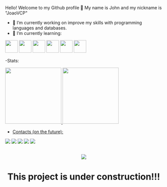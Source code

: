 Hello! Welcome to my Github profile 👋
My name is John and my nickname is "JoaoVCP"

- 🔭 I’m currently working on improve my skills with programming languages and databases.
- 🌱 I’m currently learning:

<img src="https://cdn.jsdelivr.net/gh/devicons/devicon/icons/c/c-original.svg" width="40" height="40"/> <img src="https://cdn.jsdelivr.net/gh/devicons/devicon/icons/csharp/csharp-original.svg" width="40" height="40"/>        <img src="https://cdn.jsdelivr.net/gh/devicons/devicon/icons/javascript/javascript-original.svg" width="40" height="40"/> <img src="https://cdn.jsdelivr.net/gh/devicons/devicon/icons/cplusplus/cplusplus-original.svg" width="40" height="40"/>  <img src="https://cdn.jsdelivr.net/gh/devicons/devicon/icons/css3/css3-original-wordmark.svg" width="40" height="40"/> <img src="https://cdn.jsdelivr.net/gh/devicons/devicon/icons/html5/html5-original-wordmark.svg" width="40" height="40"/>

-Stats: 
<div>
<a href="https://github.com/JohnPCG">
<img height="180em" src="https://github-readme-stats.vercel.app/api/top-langs/?username=JoaoVCP&layout=compact&langs_count=7&theme=dracula"/>
<img height="180em" src="https://github-readme-stats.vercel.app/api?username=JoaoVCP&show_icons=true&theme=dracula&include_all_commits=true&count_private=true"/>
</div>

- Contacts (on the future): 

<div>
<a href="https://www.youtube.com/seu-canal-youtube-aqui" target="_blank"><img src="https://img.shields.io/badge/YouTube-FF0000?style=for-the-badge&logo=youtube&logoColor=white" target="_blank"></a>
<a href="https://instagram.com/seu-usuário-instagram-aqui" target="_blank"><img src="https://img.shields.io/badge/-Instagram-%23E4405F?style=for-the-badge&logo=instagram&logoColor=white" target="_blank"></a>
<a href="https://www.twitch.tv/seu-usuário-aqui" target="_blank"><img src="https://img.shields.io/badge/Twitch-9146FF?style=for-the-badge&logo=twitch&logoColor=white" target="_blank"></a>
<a href = "mailto:contato@seu-usuário-aqui"><img src="https://img.shields.io/badge/Gmail-D14836?style=for-the-badge&logo=gmail&logoColor=white" target="_blank"></a>
<a href="https://www.linkedin.com/in/joão-333871236/" target="_blank"><img src="https://img.shields.io/badge/-LinkedIn-%230077B5?style=for-the-badge&logo=linkedin&logoColor=white" target="_blank"></a>   
</div>
<br/>
<p align="center"> <img align="center" src="https://profile-counter.glitch.me/JoaoVCP/count.svg" /></p>

<h1 align = "center"> This project is under construction!!!<h1>
  
